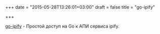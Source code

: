 +++
date = "2015-05-28T13:26:01+03:00"
draft = false
title = "go-ipify"

+++

<p><a href="https://github.com/rdegges/go-ipify">go-ipify</a>&nbsp;- Простой доступ на Go к АПИ сервиса&nbsp;ipify.</p>

